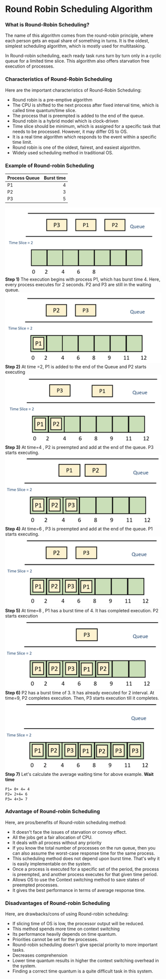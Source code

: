 # Round Robin Scheduling Algorithm
### What is Round-Robin Scheduling?
The name of this algorithm comes from the round-robin principle, where each person gets an equal share of something in turns. It is the oldest, simplest scheduling algorithm, which is mostly used for multitasking.

In Round-robin scheduling, each ready task runs turn by turn only in a cyclic queue for a limited time slice. This algorithm also offers starvation free execution of processes.
### Characteristics of Round-Robin Scheduling
Here are the important characteristics of Round-Robin Scheduling:

* Round robin is a pre-emptive algorithm
* The CPU is shifted to the next process after fixed interval time, which is called time quantum/time slice.
* The process that is preempted is added to the end of the queue.
* Round robin is a hybrid model which is clock-driven
* Time slice should be minimum, which is assigned for a specific task that needs to be processed. However, it may differ OS to OS.
* It is a real time algorithm which responds to the event within a specific time limit.
* Round robin is one of the oldest, fairest, and easiest algorithm.
* Widely used scheduling method in traditional OS.
### Example of Round-robin Scheduling
| Process Queue | Burst time | 
| :--- | ---: |
| P1 | 4 |
| P2 | 3 |
| P3 | 5 |
![ex](example1.png "ex")
**Step 1)** The execution begins with process P1, which has burst time 4. Here, every process executes for 2 seconds. P2 and P3 are still in the waiting queue.
![step1](example2.png "step1")
**Step 2)** At time =2, P1 is added to the end of the Queue and P2 starts executing
![step2](example3.png "step2")
**Step 3)** At time=4 , P2 is preempted and add at the end of the queue. P3 starts executing.
![step3](example4.png "step3")
**Step 4)** At time=6 , P3 is preempted and add at the end of the queue. P1 starts executing.
![step4](example5.png "step4")
**Step 5)** At time=8 , P1 has a burst time of 4. It has completed execution. P2 starts execution
![step5](example6.png "step5")
**Step 6)** P2 has a burst time of 3. It has already executed for 2 interval. At time=9, P2 completes execution. Then, P3 starts execution till it completes.
![step6](example7.png "step6")
**Step 7)** Let's calculate the average waiting time for above example.
**Wait time**
```
P1= 0+ 4= 4
P2= 2+4= 6
P3= 4+3= 7
```
### Advantage of Round-robin Scheduling
Here, are pros/benefits of Round-robin scheduling method:

* It doesn't face the issues of starvation or convoy effect.
* All the jobs get a fair allocation of CPU.
* It deals with all process without any priority
* If you know the total number of processes on the run queue, then you can also assume the worst-case response time for the same process.
* This scheduling method does not depend upon burst time. That's why it is easily implementable on the system.
* Once a process is executed for a specific set of the period, the process is preempted, and another process executes for that given time period.
* Allows OS to use the Context switching method to save states of preempted processes.
* It gives the best performance in terms of average response time.
### Disadvantages of Round-robin Scheduling
Here, are drawbacks/cons of using Round-robin scheduling:

* If slicing time of OS is low, the processor output will be reduced.
* This method spends more time on context switching
* Its performance heavily depends on time quantum.
* Priorities cannot be set for the processes.
* Round-robin scheduling doesn't give special priority to more important tasks.
* Decreases comprehension
* Lower time quantum results in higher the context switching overhead in the system.
* Finding a correct time quantum is a quite difficult task in this system.

